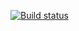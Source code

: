 [![Build status](https://ci.appveyor.com/api/projects/status/gl78hiqp56xgvpvb?svg=true)](https://ci.appveyor.com/project/Kotaviy/aqa-selenide)
